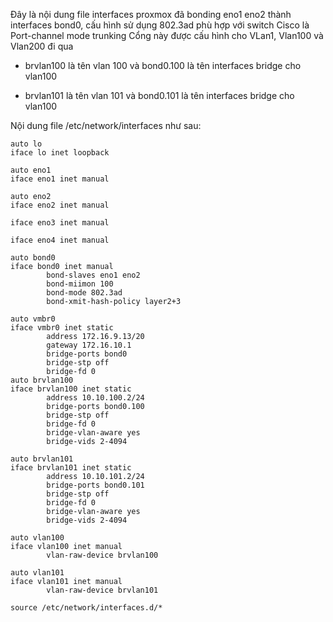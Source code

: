 Đây là nội dung file interfaces proxmox đã bonding eno1 eno2 thành interfaces bond0, cấu hình sử dụng 802.3ad phù hợp với switch Cisco là Port-channel mode trunking
Cổng này được cấu hình cho VLan1, Vlan100 và Vlan200 đi qua

  + brvlan100  là tên vlan 100 và bond0.100 là tên interfaces bridge cho vlan100

  + brvlan101  là tên vlan 101 và bond0.101 là tên interfaces bridge cho vlan100

Nội dung file /etc/network/interfaces như sau:

    auto lo
    iface lo inet loopback

    auto eno1
    iface eno1 inet manual

    auto eno2
    iface eno2 inet manual

    iface eno3 inet manual

    iface eno4 inet manual

    auto bond0
    iface bond0 inet manual
            bond-slaves eno1 eno2
            bond-miimon 100
            bond-mode 802.3ad
            bond-xmit-hash-policy layer2+3

    auto vmbr0
    iface vmbr0 inet static
            address 172.16.9.13/20
            gateway 172.16.10.1
            bridge-ports bond0
            bridge-stp off
            bridge-fd 0
    auto brvlan100
    iface brvlan100 inet static
            address 10.10.100.2/24
            bridge-ports bond0.100
            bridge-stp off
            bridge-fd 0
            bridge-vlan-aware yes
            bridge-vids 2-4094

    auto brvlan101
    iface brvlan101 inet static
            address 10.10.101.2/24
            bridge-ports bond0.101
            bridge-stp off
            bridge-fd 0
            bridge-vlan-aware yes
            bridge-vids 2-4094

    auto vlan100
    iface vlan100 inet manual
            vlan-raw-device brvlan100

    auto vlan101
    iface vlan101 inet manual
            vlan-raw-device brvlan101
    
    source /etc/network/interfaces.d/*
